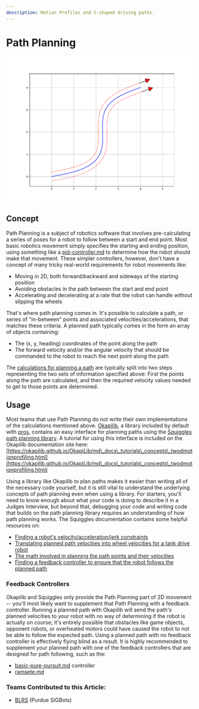 ```yaml
---
description: Motion Profiles and S-shaped driving paths.
---
```


# Path Planning

![Sample Path](../.gitbook/assets/squiggly.png)

## Concept

Path Planning is a subject of robotics software that involves pre-calculating a series of poses for a robot to follow between a start and end point. Most basic robotics movement simply specifies the starting and ending position, using something like a [pid-controller.md](control-algorithms/pid-controller.md "mention") to determine how the robot should make that movement. These simpler controllers, however, don't have a concept of many tricky real-world requirements for robot movements like:

* Moving in 2D, both forward/backward and sideways of the starting position
* Avoiding obstacles in the path between the start and end point
* Accelerating and decelerating at a rate that the robot can handle without slipping the wheels

That's where path planning comes in. It's possible to calculate a path, or series of "in-between" points and associated velocities/accelerations, that matches these criteria. A planned path typically comes in the form an array of objects containing:

* The (x, y, heading) coordinates of the point along the path
* The forward velocity and/or the angular velocity that should be commanded to the robot to reach the next point along the path

The [calculations for planning a path](https://squiggles.readthedocs.io/en/latest/maths.html) are typically split into two steps representing the two sets of information specified above: First the points along the path are calculated, and then the required velocity values needed to get to those points are determined.

## Usage

Most teams that use Path Planning do not write their own implementations of the calculations mentioned above. [Okapilib](https://okapilib.github.io/OkapiLib/index.html), a library included by default with [pros](vex-programming-software/pros/ "mention"), contains an easy interface for planning paths using the [Squiggles path planning library](https://github.com/baylessj/robotsquiggles/). A tutorial for using this interface is included on the Okapilib documentation site here: [https://okapilib.github.io/OkapiLib/md\_docs\_tutorials\_concepts\_twodmotionprofiling.html](https://okapilib.github.io/OkapiLib/md\_docs\_tutorials\_concepts\_twodmotionprofiling.html)

Using a library like Okapilib to plan paths makes it easier than writing all of the necessary code yourself, but it is still vital to understand the underlying concepts of path planning even when using a library. For starters, you'll need to know enough about what your code is doing to describe it in a Judges Interview, but beyond that, debugging your code and writing code that builds on the path planning library requires an understanding of how path planning works. The Squiggles documentation contains some helpful resources on:

* [Finding a robot's velocity/acceleration/jerk constraints](https://squiggles.readthedocs.io/en/latest/constraints.html)
* [Translating planned path velocities into wheel velocities for a tank drive robot](https://squiggles.readthedocs.io/en/latest/physical-models.html)
* [The math involved in planning the path points and their velocities](https://squiggles.readthedocs.io/en/latest/maths.html)
* [Finding a feedback controller to ensure that the robot follows the planned path](https://squiggles.readthedocs.io/en/latest/controller-suggestions.html)

### Feedback Controllers

Okapilib and Squiggles only provide the Path Planning part of 2D movement -- you'll most likely want to supplement that Path Planning with a feedback controller. Running a planned path with Okapilib will send the path's planned velocities to your robot with no way of determining if the robot is actually on course; it's entirely possible that obstacles like game objects, opponent robots, or overheated motors could have caused the robot to not be able to follow the expected path. Using a planned path with no feedback controller is effectively flying blind as a result. It is highly recommended to supplement your planned path with one of the feedback controllers that are designed for path following, such as the:

* [basic-pure-pursuit.md](control-algorithms/basic-pure-pursuit.md "mention") controller
* [ramsete.md](control-algorithms/ramsete.md "mention")

### Teams Contributed to this Article:

* [BLRS](https://purduesigbots.com/) (Purdue SIGBots)

